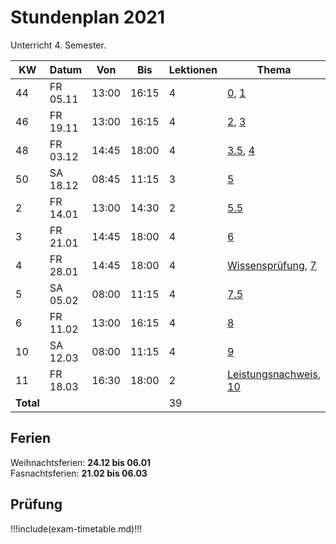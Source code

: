 # Stundenplan 2021

Unterricht 4. Semester.

| KW        | Datum    | Von   | Bis   | Lektionen | Thema                                                                    |
| --------- | -------- | ----- | ----- | --------- | ------------------------------------------------------------------------ |
| 44        | FR 05.11 | 13:00 | 16:15 | 4         | [0](topic-0/README.md), [1](topic-1/README.md)                           |
| 46        | FR 19.11 | 13:00 | 16:15 | 4         | [2](topic-2/README.md), [3](topic-3/README.md)                           |
| 48        | FR 03.12 | 14:45 | 18:00 | 4         | [3.5](topic-3-5/README.md), [4](topic-4/README.md)                       |
| 50        | SA 18.12 | 08:45 | 11:15 | 3         | [5](topic-5/README.md)                                                   |
| 2         | FR 14.01 | 13:00 | 14:30 | 2         | [5.5](topic-5-5/README.md)                                               |
| 3         | FR 21.01 | 14:45 | 18:00 | 4         | [6](topic-6/README.md)                                                   |
| 4         | FR 28.01 | 14:45 | 18:00 | 4         | [Wissensprüfung](exam.md#wissensprufung), [7](topic-7/README.md)         |
| 5         | SA 05.02 | 08:00 | 11:15 | 4         | [7.5](topic-7-5/README.md)                                                   |
| 6         | FR 11.02 | 13:00 | 16:15 | 4         | [8](topic-8/README.md)                                                   |
| 10        | SA 12.03 | 08:00 | 11:15 | 4         | [9](topic-9/README.md)                                                   |
| 11        | FR 18.03 | 16:30 | 18:00 | 2         | [Leistungsnachweis](exam.md#leistungsnachweis), [10](topic-10/README.md) |
| **Total** |          |       |       | 39        |                                                                          |
<!-- TBLFM: @>$5=sum(@I..@-1) -->

## Ferien

Weihnachtsferien: **24.12 bis 06.01**\
Fasnachtsferien: **21.02 bis 06.03**

## Prüfung

!!!include(exam-timetable.md)!!!